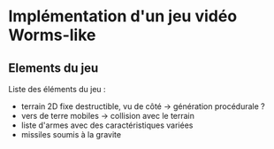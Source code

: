 


# Implémentation d'un jeu vidéo Worms-like

## Elements du jeu

Liste des éléments du jeu :
- terrain 2D fixe destructible, vu de côté -> génération procédurale ?
- vers de terre mobiles -> collision avec le terrain
- liste d'armes avec des caractéristiques variées
- missiles soumis à la gravite



